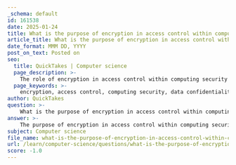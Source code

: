 ```yaml
---
_schema: default
id: 161538
date: 2025-01-24
title: What is the purpose of encryption in access control within computing security?
article_title: What is the purpose of encryption in access control within computing security?
date_format: MMM DD, YYYY
post_on_text: Posted on
seo:
  title: QuickTakes | Computer science
  page_description: >-
    The role of encryption in access control within computing security focuses on protecting sensitive data from unauthorized access, ensuring data confidentiality and integrity, securing data during transmission and storage, and complying with regulatory standards.
  page_keywords: >-
    encryption, access control, computing security, data confidentiality, data integrity, unauthorized access, sensitive data, key management, compliance, data protection, physical security, transmission security, storage security, cybersecurity, regulatory frameworks
author: QuickTakes
question: >-
    What is the purpose of encryption in access control within computing security?
answer: >-
    The purpose of encryption in access control within computing security is multifaceted and plays a critical role in protecting sensitive data from unauthorized access and breaches. Here are the key aspects of how encryption complements access control:\n\n1. **Data Confidentiality**: Encryption transforms readable data (plaintext) into an unreadable format (ciphertext) using algorithms and keys. This ensures that even if unauthorized individuals gain access to the data, they cannot comprehend its contents without the appropriate decryption key. This is particularly important for sensitive information such as personal identification numbers, credit card details, and confidential business data.\n\n2. **Protection During Transmission and Storage**: Encryption safeguards data both at rest (stored data) and in transit (data being transmitted over networks). This dual protection is essential in preventing data breaches, especially in environments where data is frequently accessed or shared.\n\n3. **Integration with Access Control Mechanisms**: While access control systems determine who can access specific data based on predefined policies, encryption adds an additional layer of security. Access control ensures that only authorized users can access the data, while encryption ensures that even authorized users can only read the data if they possess the correct decryption key. This separation of duties enhances overall security.\n\n4. **Mitigation of Risks from Physical Security Breaches**: As highlighted in the gathered information, physical security systems can be vulnerable to hacking. By implementing encryption in access control systems, organizations can protect against unauthorized access that may occur through compromised physical security measures, such as contactless card systems.\n\n5. **Data Integrity and Authentication**: Encryption can also enhance data integrity by ensuring that data has not been altered during transmission. Additionally, it can embed authentication and authorization within the encrypted data itself, making it more challenging for unauthorized users to manipulate access rights.\n\n6. **Compliance and Trust**: Many regulatory frameworks require organizations to implement encryption as part of their data protection strategies. By using encryption in conjunction with access control, organizations can demonstrate compliance with these regulations, thereby building trust with customers and stakeholders.\n\nIn summary, encryption serves as a vital component of access control in computing security by ensuring data confidentiality, protecting data during transmission and storage, and enhancing the overall security posture of an organization. It is essential for organizations to adopt best practices in encryption and access control to safeguard their most valuable asset—data.
subject: Computer science
file_name: what-is-the-purpose-of-encryption-in-access-control-within-computing-security.md
url: /learn/computer-science/questions/what-is-the-purpose-of-encryption-in-access-control-within-computing-security
score: -1.0
---
```


&nbsp;